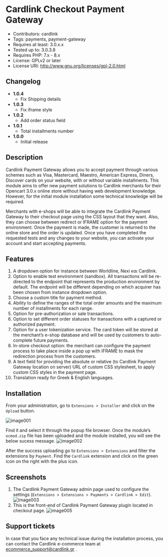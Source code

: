 # Cardlink Checkout Payment Gateway

- Contributors: cardlink
- Tags: payments, payment-gateway
- Requires at least: 3.0.x.x
- Tested up to: 3.0.3.8
- Requires PHP: 7.x - 8.x
- License: GPLv2 or later
- License URI: http://www.gnu.org/licenses/gpl-2.0.html

## Changelog

- **1.0.4**
  - Fix Shipping details
- **1.0.3**
  - Fix iframe style
- **1.0.2**
  - Add order status field
- **1.0.1**
  - Total installments number
- **1.0.0**
  - Initial release

## Description

Cardlink Payment Gateway allows you to accept payment through various schemes such as Visa, Mastercard, Maestro, American Express, Diners, Discover cards on your website, with or without variable installments.
This module aims to offer new payment solutions to Cardlink merchants for their Opencart 3.0.x online store without having web development knowledge. However, for the initial module installation some technical knowledge will be required.

Merchants with e-shops will be able to integrate the Cardlink Payment Gateway to their checkout page using the CSS layout that they want. Also, they can choose between redirect or IFRAME option for the payment environment. Once the payment is made, the customer is returned to the online store and the order is updated.
Once you have completed the requested tests and any changes to your website, you can activate your account and start accepting payments. 

## Features

1. A dropdown option for instance between Worldline, Nexi και Cardlink.
2. Option to enable test environment (sandbox). All transactions will be re-directed to the endpoint that represents the production environment by default. The endpoint will be different depending on which acquirer has been chosen from instance dropdown option.
3. Choose a custom title for payment method.
4. Ability to define the ranges of the total order amounts and the maximum number of installments for each range.
5. Option for pre-authorization or sale transactions.
6. Option to set different order statuses for transactions with a captured or authorized payment.
7. Option for a user tokenization service. The card token will be stored at the merchant’s e-shop database and will be used by customers to auto-complete future payments. 
8. In-store checkout option: the merchant can configure the payment process to take place inside a pop up with IFRAME to mask the redirection process from the customers.
9. A text field for providing the absolute or relative (to Cardlink Payment Gateway location on server) URL of custom CSS stylesheet, to apply custom CSS styles in the payment page.
10. Translation ready for Greek & English languages.


## Installation

From your administration, go to ``Extensions > Installer`` and click on the ``Upload`` button.

![image001](https://developer.cardlink.gr/downloads/cardlink-payment-gateway-opencart-assets/image001.png)

Find it and select it through the popup file browser. Once the module’s ``ocmod.zip`` file has been uploaded and the module installed, you will see the below sucess message.
![image002](https://developer.cardlink.gr/downloads/cardlink-payment-gateway-opencart-assets/image002.png)

After the success uploading go to ``Extensions > Extensions`` and filter the extensions by ``Payment``.
Find the ``Cardlink`` extension and click on the green icon on the right with the plus icon. 


## Screenshots

1. The Cardlink Payment Gateway admin page used to configure the settings (``Extensions > Extensions > Payments > Cardlink > Edit``).
![image003](https://developer.cardlink.gr/downloads/cardlink-payment-gateway-opencart-assets/image003.png) 
3. This is the front-end of Cardlink Payment Gateway plugin located in checkout page.
![image005](https://developer.cardlink.gr/downloads/cardlink-payment-gateway-opencart-assets/image004.png)

##  Support tickets

In case that you face any technical issue during the installation process, you can contact the Cardlink e-commerce team at ecommerce_support@cardlink.gr .